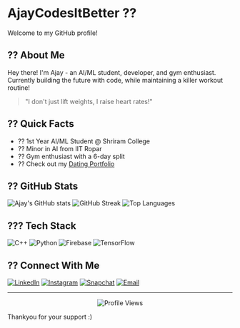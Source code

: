 # AjayCodesItBetter ??
Welcome to my GitHub profile!

## ?? About Me
Hey there! I'm Ajay - an AI/ML student, developer, and gym enthusiast. Currently building the future with code, while maintaining a killer workout routine! 

> "I don't just lift weights, I raise heart rates!"

## ?? Quick Facts
- ?? 1st Year AI/ML Student @ Shriram College
- ?? Minor in AI from IIT Ropar
- ?? Gym enthusiast with a 6-day split
- ?? Check out my [Dating Portfolio](https://ajaydoesitbetter.netlify.app)

## ?? GitHub Stats
![Ajay's GitHub stats](https://github-readme-stats.vercel.app/api?username=ajaycodesitbetter&show_icons=true&theme=radical)
![GitHub Streak](https://github-readme-streak-stats.herokuapp.com/?user=ajaycodesitbetter&theme=radical)
![Top Languages](https://github-readme-stats.vercel.app/api/top-langs/?username=ajaycodesitbetter&layout=compact&theme=radical)

## ??? Tech Stack
![C++](https://img.shields.io/badge/C++-00599C?style=for-the-badge&logo=cplusplus&logoColor=white)
![Python](https://img.shields.io/badge/Python-FFD43B?style=for-the-badge&logo=python&logoColor=blue)
![Firebase](https://img.shields.io/badge/Firebase-ffca28?style=for-the-badge&logo=firebase&logoColor=black)
![TensorFlow](https://img.shields.io/badge/TensorFlow-FF6F00?style=for-the-badge&logo=tensorflow&logoColor=white)

## ?? Connect With Me
[![LinkedIn](https://img.shields.io/badge/LinkedIn-hot--ajaymathuriya-0077B5?style=for-the-badge&logo=linkedin&logoColor=white)](https://www.linkedin.com/in/hot-ajaymathuriya)
[![Instagram](https://img.shields.io/badge/Instagram-simplemancomplexmind-E4405F?style=for-the-badge&logo=instagram&logoColor=white)](https://www.instagram.com/simplemancomplexmind)
[![Snapchat](https://img.shields.io/badge/Snap-seekin4reality-FFFC00?style=for-the-badge&logo=snapchat&logoColor=black)](https://www.snapchat.com/add/seekin4reality)
[![Email](https://img.shields.io/badge/Email-ajaymathuriya@protonmail.com-8B89CC?style=for-the-badge&logo=protonmail&logoColor=white)](mailto:ajaymathuriya@protonmail.com)

---
<p align="center">
  <img src="https://komarev.com/ghpvc/?username=ajaycodesitbetter&label=Profile+Views" alt="Profile Views">
</p>

Thankyou for your support :)
